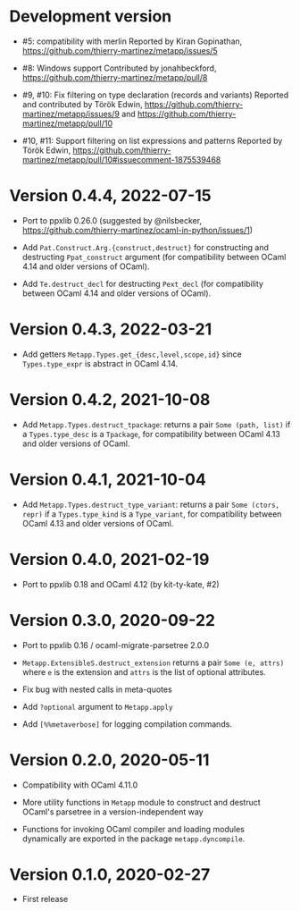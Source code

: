 # Development version

- #5: compatibility with merlin
  Reported by Kiran Gopinathan, https://github.com/thierry-martinez/metapp/issues/5

- #8: Windows support
  Contributed by jonahbeckford, https://github.com/thierry-martinez/metapp/pull/8

- #9, #10: Fix filtering on type declaration (records and variants)
  Reported and contributed by Török Edwin,
  https://github.com/thierry-martinez/metapp/issues/9
  and https://github.com/thierry-martinez/metapp/pull/10

- #10, #11: Support filtering on list expressions and patterns
  Reported by Török Edwin,
  https://github.com/thierry-martinez/metapp/pull/10#issuecomment-1875539468

# Version 0.4.4, 2022-07-15

- Port to ppxlib 0.26.0
  (suggested by @nilsbecker, https://github.com/thierry-martinez/ocaml-in-python/issues/1)

- Add `Pat.Construct.Arg.{construct,destruct}` for constructing and
  destructing `Ppat_construct` argument (for compatibility between OCaml 4.14
  and older versions of OCaml).

- Add `Te.destruct_decl` for destructing `Pext_decl` (for compatibility between
  OCaml 4.14 and older versions of OCaml).

# Version 0.4.3, 2022-03-21

- Add getters `Metapp.Types.get_{desc,level,scope,id}` since `Types.type_expr`
  is abstract in OCaml 4.14.

# Version 0.4.2, 2021-10-08

- Add `Metapp.Types.destruct_tpackage`: returns a pair `Some (path, list)`
  if a `Types.type_desc` is a `Tpackage`, for compatibility between OCaml 4.13
  and older versions of OCaml.

# Version 0.4.1, 2021-10-04

- Add `Metapp.Types.destruct_type_variant`: returns a pair `Some (ctors, repr)`
  if a `Types.type_kind` is a `Type_variant`, for compatibility between OCaml 4.13
  and older versions of OCaml.

# Version 0.4.0, 2021-02-19

- Port to ppxlib 0.18 and OCaml 4.12 (by kit-ty-kate, #2)

# Version 0.3.0, 2020-09-22

- Port to ppxlib 0.16 / ocaml-migrate-parsetree 2.0.0

- `Metapp.ExtensibleS.destruct_extension` returns a pair `Some (e, attrs)` where
  `e` is the extension and `attrs` is the list of optional attributes.

- Fix bug with nested calls in meta-quotes

- Add `?optional` argument to `Metapp.apply`

- Add `[%%metaverbose]` for logging compilation commands.

# Version 0.2.0, 2020-05-11

- Compatibility with OCaml 4.11.0

- More utility functions in `Metapp` module to construct and destruct OCaml's
  parsetree in a version-independent way

- Functions for invoking OCaml compiler and loading modules dynamically are
  exported in the package `metapp.dyncompile`.

# Version 0.1.0, 2020-02-27

- First release

